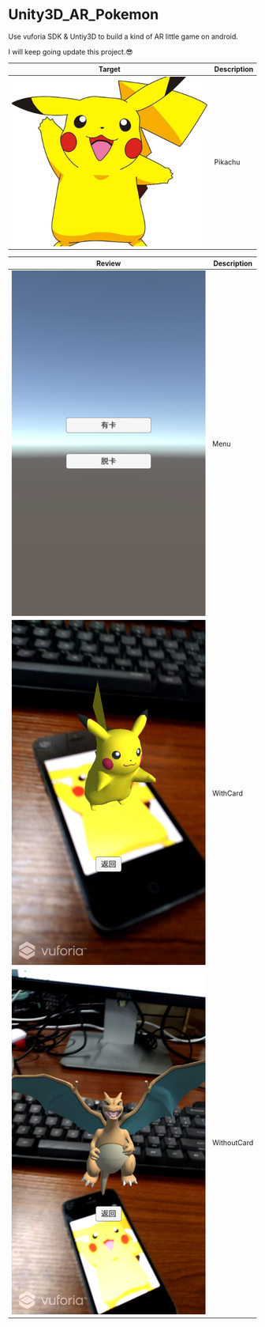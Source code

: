 # Unity3D_AR_Pokemon
Use vuforia SDK &amp; Untiy3D to build a kind of AR little game on android.

I will keep going update this project.:sunglasses:

| Target | Description |
| ---- | ---- |
|![Pikachu](target/target.jpg) | Pikachu|

| Review| Description |
| ---- | ---- |
|![menu](target/Menu.jpg) | Menu|
|![withcard](target/withcard.jpg) | WithCard|
|![withoutcard](target/withoutcard.jpg) | WithoutCard|
